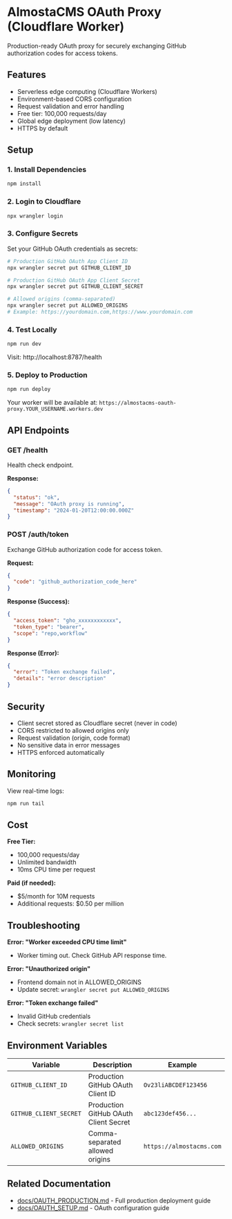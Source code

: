 # AlmostaCMS OAuth Proxy (Cloudflare Worker)

Production-ready OAuth proxy for securely exchanging GitHub authorization codes for access tokens.

## Features

- Serverless edge computing (Cloudflare Workers)
- Environment-based CORS configuration
- Request validation and error handling
- Free tier: 100,000 requests/day
- Global edge deployment (low latency)
- HTTPS by default

## Setup

### 1. Install Dependencies

```bash
npm install
```

### 2. Login to Cloudflare

```bash
npx wrangler login
```

### 3. Configure Secrets

Set your GitHub OAuth credentials as secrets:

```bash
# Production GitHub OAuth App Client ID
npx wrangler secret put GITHUB_CLIENT_ID

# Production GitHub OAuth App Client Secret
npx wrangler secret put GITHUB_CLIENT_SECRET

# Allowed origins (comma-separated)
npx wrangler secret put ALLOWED_ORIGINS
# Example: https://yourdomain.com,https://www.yourdomain.com
```

### 4. Test Locally

```bash
npm run dev
```

Visit: http://localhost:8787/health

### 5. Deploy to Production

```bash
npm run deploy
```

Your worker will be available at:
`https://almostacms-oauth-proxy.YOUR_USERNAME.workers.dev`

## API Endpoints

### GET /health

Health check endpoint.

**Response:**
```json
{
  "status": "ok",
  "message": "OAuth proxy is running",
  "timestamp": "2024-01-20T12:00:00.000Z"
}
```

### POST /auth/token

Exchange GitHub authorization code for access token.

**Request:**
```json
{
  "code": "github_authorization_code_here"
}
```

**Response (Success):**
```json
{
  "access_token": "gho_xxxxxxxxxxxx",
  "token_type": "bearer",
  "scope": "repo,workflow"
}
```

**Response (Error):**
```json
{
  "error": "Token exchange failed",
  "details": "error description"
}
```

## Security

- Client secret stored as Cloudflare secret (never in code)
- CORS restricted to allowed origins only
- Request validation (origin, code format)
- No sensitive data in error messages
- HTTPS enforced automatically

## Monitoring

View real-time logs:

```bash
npm run tail
```

## Cost

**Free Tier:**
- 100,000 requests/day
- Unlimited bandwidth
- 10ms CPU time per request

**Paid (if needed):**
- $5/month for 10M requests
- Additional requests: $0.50 per million

## Troubleshooting

**Error: "Worker exceeded CPU time limit"**
- Worker timing out. Check GitHub API response time.

**Error: "Unauthorized origin"**
- Frontend domain not in ALLOWED_ORIGINS
- Update secret: `wrangler secret put ALLOWED_ORIGINS`

**Error: "Token exchange failed"**
- Invalid GitHub credentials
- Check secrets: `wrangler secret list`

## Environment Variables

| Variable | Description | Example |
|----------|-------------|---------|
| `GITHUB_CLIENT_ID` | Production GitHub OAuth Client ID | `Ov23liABCDEF123456` |
| `GITHUB_CLIENT_SECRET` | Production GitHub OAuth Client Secret | `abc123def456...` |
| `ALLOWED_ORIGINS` | Comma-separated allowed origins | `https://almostacms.com` |

## Related Documentation

- [docs/OAUTH_PRODUCTION.md](../docs/OAUTH_PRODUCTION.md) - Full production deployment guide
- [docs/OAUTH_SETUP.md](../docs/OAUTH_SETUP.md) - OAuth configuration guide
